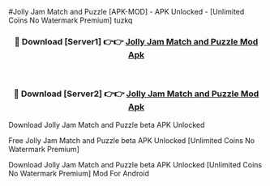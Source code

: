 #Jolly Jam Match and Puzzle [APK-MOD] - APK Unlocked - [Unlimited Coins No Watermark Premium] tuzkq



<div align="center">

<h3>🔴 Download [Server1] 👉👉 <a href="https://momento.my/?title=Jolly_Jam_Match_and_Puzzle">Jolly Jam Match and Puzzle Mod Apk</a></h3><br>

<h3>🔴 Download [Server2] 👉👉 <a href="https://momento.my/?title=Jolly_Jam_Match_and_Puzzle">Jolly Jam Match and Puzzle Mod Apk</a></h3>
</div>



Download Jolly Jam Match and Puzzle beta APK Unlocked

Free Jolly Jam Match and Puzzle beta APK Unlocked [Unlimited Coins No Watermark Premium]

Download Jolly Jam Match and Puzzle beta APK Unlocked [Unlimited Coins No Watermark Premium] Mod For Android
